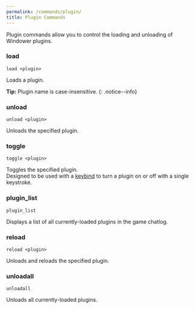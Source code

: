 ```yaml
---
permalink: /commands/plugin/
title: Plugin Commands
---
```


Plugin commands allow you to control the loading and unloading of Windower plugins.

### load
```
load <plugin>
```
Loads a plugin. 

**Tip:** Plugin name is case-insensitive.
{: .notice--info}

### unload
```
unload <plugin>
```
Unloads the specified plugin.

### toggle
```
toggle <plugin>
```
Toggles the specified plugin.<br> Designed to be used with a [keybind](../input/#bind--keyboard_bind) to turn a plugin on or off with a single keystroke.

### plugin_list
```
plugin_list
```
Displays a list of all currently-loaded plugins in the game chatlog.

### reload
```
reload <plugin>
```
Unloads and reloads the specified plugin.

### unloadall
```
unloadall
```
Unloads all currently-loaded plugins.
